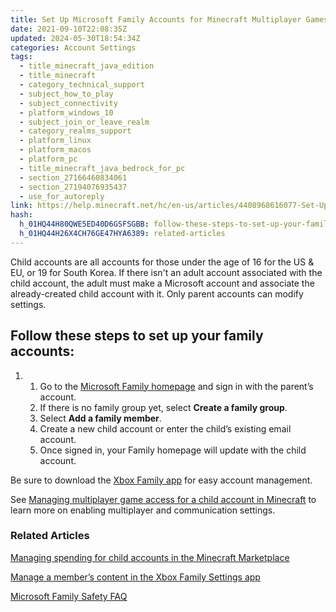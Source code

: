 ```yaml
---
title: Set Up Microsoft Family Accounts for Minecraft Multiplayer Games
date: 2021-09-10T22:08:35Z
updated: 2024-05-30T18:54:34Z
categories: Account Settings
tags:
  - title_minecraft_java_edition
  - title_minecraft
  - category_technical_support
  - subject_how_to_play
  - subject_connectivity
  - platform_windows_10
  - subject_join_or_leave_realm
  - category_realms_support
  - platform_linux
  - platform_macos
  - platform_pc
  - title_minecraft_java_bedrock_for_pc
  - section_27166460834061
  - section_27194076935437
  - use_for_autoreply
link: https://help.minecraft.net/hc/en-us/articles/4408968616077-Set-Up-Microsoft-Family-Accounts-for-Minecraft-Multiplayer-Games
hash:
  h_01HQ44H80QWE5ED40D6GSFSGBB: follow-these-steps-to-set-up-your-family-accounts
  h_01HQ44H26X4CH76GE47HYA6389: related-articles
---
```


Child accounts are all accounts for those under the age of 16 for the US & EU, or 19 for South Korea. If there isn't an adult account associated with the child account, the adult must make a Microsoft account and associate the already-created child account with it. Only parent accounts can modify settings.

## Follow these steps to set up your family accounts:

1.  1.  Go to the [Microsoft Family homepage](https://account.microsoft.com/family/home) and sign in with the parent’s account.
    2.  If there is no family group yet, select **Create a family group**.
    3.  Select **Add a family member**.
    4.  Create a new child account or enter the child’s existing email account.
    5.  Once signed in, your Family homepage will update with the child account.

Be sure to download the [Xbox Family app](https://www.xbox.com/en-US/apps/family-settings-app) for easy account management.

See [Managing multiplayer game access for a child account in Minecraft](./Managing-Multiplayer-Game-Access-for-a-Child-Account-in-Minecraft.md) to learn more on enabling multiplayer and communication settings.

### Related Articles

[Managing spending for child accounts in the Minecraft Marketplace](../Buying-Marketplace-Content/Managing-Spending-For-Child-Accounts-in-Minecraft-Marketplace.md)

[Manage a member’s content in the Xbox Family Settings app](https://support.xbox.com/en-US/help/family-online-safety/family-settings-app/manage-child-content-in-the-Xbox-Family-Setting-app)

[Microsoft Family Safety FAQ](https://prod.support.services.microsoft.com/en-us/account-billing/microsoft-family-safety-faq-bad45b7f-ee38-45fb-b1d2-7976e87a5526)
